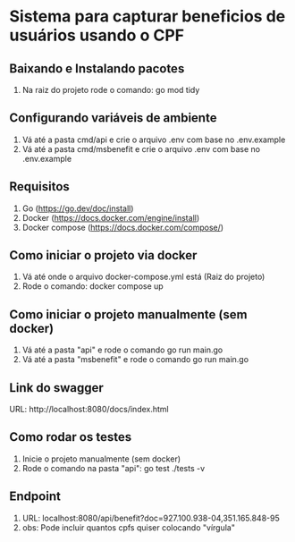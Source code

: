 # Sistema para capturar beneficios de usuários usando o CPF

## Baixando e Instalando pacotes

1) Na raiz do projeto rode o comando: go mod tidy

## Configurando variáveis de ambiente

1) Vá até a pasta cmd/api e crie o arquivo .env com base no .env.example
2) Vá até a pasta cmd/msbenefit e crie o arquivo .env com base no .env.example

## Requisitos

1) Go (https://go.dev/doc/install)
1) Docker (https://docs.docker.com/engine/install)
3) Docker compose (https://docs.docker.com/compose/)

## Como iniciar o projeto via docker

1) Vá até onde o arquivo docker-compose.yml está (Raiz do projeto)
2) Rode o comando: docker compose up


## Como iniciar o projeto manualmente (sem docker)

1) Vá até a pasta "api" e rode o comando go run main.go
2) Vá até a pasta "msbenefit" e rode o comando go run main.go

## Link do swagger

URL: http://localhost:8080/docs/index.html

## Como rodar os testes

1) Inicie o projeto manualmente (sem docker)
2) Rode o comando na pasta "api": go test ./tests -v

## Endpoint

1) URL: localhost:8080/api/benefit?doc=927.100.938-04,351.165.848-95
2) obs: Pode incluir quantos cpfs quiser colocando "vírgula"

